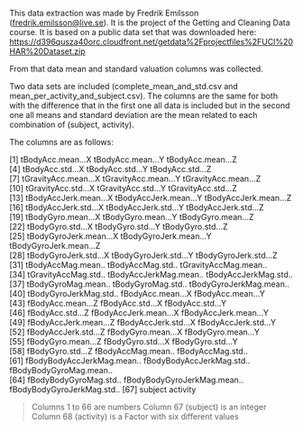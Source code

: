 This data extraction was made by Fredrik Emilsson (fredrik.emilsson@live.se). It is the 
project of the Getting and Cleaning Data course. It is based on a public data set
that was downloaded here: 
https://d396qusza40orc.cloudfront.net/getdata%2Fprojectfiles%2FUCI%20HAR%20Dataset.zip  

From that data mean and standard valuation columns was collected.  

Two data sets are included (complete_mean_and_std.csv and mean_per_activity_and_subject.csv). 
The columns are the same for both with the difference that in the first one all data is 
included but in the second one all means and standard deviation are the mean related to
each combination of (subject, activity).

The columns are as follows:

 [1] tBodyAcc.mean...X           tBodyAcc.mean...Y           tBodyAcc.mean...Z          
 [4] tBodyAcc.std...X            tBodyAcc.std...Y            tBodyAcc.std...Z           
 [7] tGravityAcc.mean...X        tGravityAcc.mean...Y        tGravityAcc.mean...Z       
[10] tGravityAcc.std...X         tGravityAcc.std...Y         tGravityAcc.std...Z        
[13] tBodyAccJerk.mean...X       tBodyAccJerk.mean...Y       tBodyAccJerk.mean...Z      
[16] tBodyAccJerk.std...X        tBodyAccJerk.std...Y        tBodyAccJerk.std...Z       
[19] tBodyGyro.mean...X          tBodyGyro.mean...Y          tBodyGyro.mean...Z         
[22] tBodyGyro.std...X           tBodyGyro.std...Y           tBodyGyro.std...Z          
[25] tBodyGyroJerk.mean...X      tBodyGyroJerk.mean...Y      tBodyGyroJerk.mean...Z     
[28] tBodyGyroJerk.std...X       tBodyGyroJerk.std...Y       tBodyGyroJerk.std...Z      
[31] tBodyAccMag.mean..          tBodyAccMag.std..           tGravityAccMag.mean..      
[34] tGravityAccMag.std..        tBodyAccJerkMag.mean..      tBodyAccJerkMag.std..      
[37] tBodyGyroMag.mean..         tBodyGyroMag.std..          tBodyGyroJerkMag.mean..    
[40] tBodyGyroJerkMag.std..      fBodyAcc.mean...X           fBodyAcc.mean...Y          
[43] fBodyAcc.mean...Z           fBodyAcc.std...X            fBodyAcc.std...Y           
[46] fBodyAcc.std...Z            fBodyAccJerk.mean...X       fBodyAccJerk.mean...Y      
[49] fBodyAccJerk.mean...Z       fBodyAccJerk.std...X        fBodyAccJerk.std...Y       
[52] fBodyAccJerk.std...Z        fBodyGyro.mean...X          fBodyGyro.mean...Y         
[55] fBodyGyro.mean...Z          fBodyGyro.std...X           fBodyGyro.std...Y          
[58] fBodyGyro.std...Z           fBodyAccMag.mean..          fBodyAccMag.std..          
[61] fBodyBodyAccJerkMag.mean..  fBodyBodyAccJerkMag.std..   fBodyBodyGyroMag.mean..    
[64] fBodyBodyGyroMag.std..      fBodyBodyGyroJerkMag.mean.. fBodyBodyGyroJerkMag.std.. 
[67] subject                     activity 


>Columns 1 to 66 are numbers
>Column 67 (subject) is an integer
>Column 68 (activity) is a Factor with six different values

 